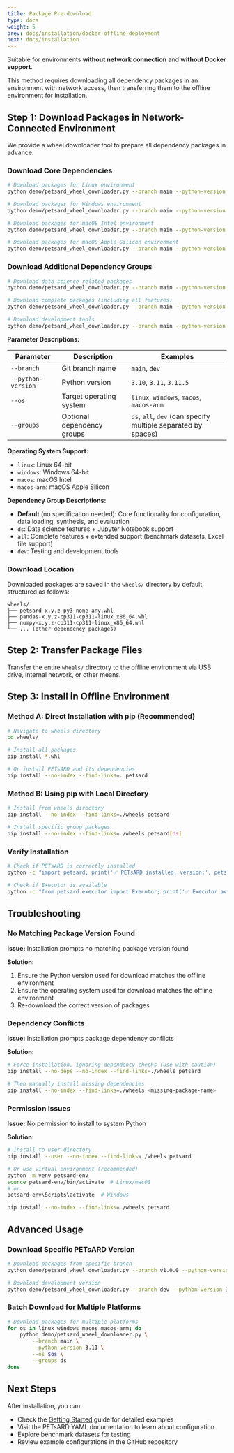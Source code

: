 ```yaml
---
title: Package Pre-download
type: docs
weight: 5
prev: docs/installation/docker-offline-deployment
next: docs/installation
---
```


Suitable for environments **without network connection** and **without Docker support**.

This method requires downloading all dependency packages in an environment with network access, then transferring them to the offline environment for installation.

## Step 1: Download Packages in Network-Connected Environment

We provide a wheel downloader tool to prepare all dependency packages in advance:

### Download Core Dependencies

```bash
# Download packages for Linux environment
python demo/petsard_wheel_downloader.py --branch main --python-version 3.11 --os linux

# Download packages for Windows environment
python demo/petsard_wheel_downloader.py --branch main --python-version 3.11 --os windows

# Download packages for macOS Intel environment
python demo/petsard_wheel_downloader.py --branch main --python-version 3.11 --os macos

# Download packages for macOS Apple Silicon environment
python demo/petsard_wheel_downloader.py --branch main --python-version 3.11 --os macos-arm
```

### Download Additional Dependency Groups

```bash
# Download data science related packages
python demo/petsard_wheel_downloader.py --branch main --python-version 3.11 --os linux --groups ds

# Download complete packages (including all features)
python demo/petsard_wheel_downloader.py --branch main --python-version 3.11 --os linux --groups ds all

# Download development tools
python demo/petsard_wheel_downloader.py --branch main --python-version 3.11 --os linux --groups dev
```

**Parameter Descriptions:**

| Parameter | Description | Examples |
|-----------|-------------|----------|
| `--branch` | Git branch name | `main`, `dev` |
| `--python-version` | Python version | `3.10`, `3.11`, `3.11.5` |
| `--os` | Target operating system | `linux`, `windows`, `macos`, `macos-arm` |
| `--groups` | Optional dependency groups | `ds`, `all`, `dev` (can specify multiple separated by spaces) |

**Operating System Support:**
- `linux`: Linux 64-bit
- `windows`: Windows 64-bit
- `macos`: macOS Intel
- `macos-arm`: macOS Apple Silicon

**Dependency Group Descriptions:**
- **Default** (no specification needed): Core functionality for configuration, data loading, synthesis, and evaluation
- `ds`: Data science features + Jupyter Notebook support
- `all`: Complete features + extended support (benchmark datasets, Excel file support)
- `dev`: Testing and development tools

### Download Location

Downloaded packages are saved in the `wheels/` directory by default, structured as follows:

```
wheels/
├── petsard-x.y.z-py3-none-any.whl
├── pandas-x.y.z-cp311-cp311-linux_x86_64.whl
├── numpy-x.y.z-cp311-cp311-linux_x86_64.whl
└── ... (other dependency packages)
```

## Step 2: Transfer Package Files

Transfer the entire `wheels/` directory to the offline environment via USB drive, internal network, or other means.

## Step 3: Install in Offline Environment

### Method A: Direct Installation with pip (Recommended)

```bash
# Navigate to wheels directory
cd wheels/

# Install all packages
pip install *.whl

# Or install PETsARD and its dependencies
pip install --no-index --find-links=. petsard
```

### Method B: Using pip with Local Directory

```bash
# Install from wheels directory
pip install --no-index --find-links=./wheels petsard

# Install specific group packages
pip install --no-index --find-links=./wheels petsard[ds]
```

### Verify Installation

```bash
# Check if PETsARD is correctly installed
python -c "import petsard; print('✅ PETsARD installed, version:', petsard.__version__)"

# Check if Executor is available
python -c "from petsard.executor import Executor; print('✅ Executor available')"
```

## Troubleshooting

### No Matching Package Version Found

**Issue:** Installation prompts no matching package version found

**Solution:**
1. Ensure the Python version used for download matches the offline environment
2. Ensure the operating system used for download matches the offline environment
3. Re-download the correct version of packages

### Dependency Conflicts

**Issue:** Installation prompts package dependency conflicts

**Solution:**
```bash
# Force installation, ignoring dependency checks (use with caution)
pip install --no-deps --no-index --find-links=./wheels petsard

# Then manually install missing dependencies
pip install --no-index --find-links=./wheels <missing-package-name>
```

### Permission Issues

**Issue:** No permission to install to system Python

**Solution:**
```bash
# Install to user directory
pip install --user --no-index --find-links=./wheels petsard

# Or use virtual environment (recommended)
python -m venv petsard-env
source petsard-env/bin/activate  # Linux/macOS
# or
petsard-env\Scripts\activate  # Windows

pip install --no-index --find-links=./wheels petsard
```

## Advanced Usage

### Download Specific PETsARD Version

```bash
# Download packages from specific branch
python demo/petsard_wheel_downloader.py --branch v1.0.0 --python-version 3.11 --os linux

# Download development version
python demo/petsard_wheel_downloader.py --branch dev --python-version 3.11 --os linux
```

### Batch Download for Multiple Platforms

```bash
# Download packages for multiple platforms
for os in linux windows macos macos-arm; do
    python demo/petsard_wheel_downloader.py \
        --branch main \
        --python-version 3.11 \
        --os $os \
        --groups ds
done
```

## Next Steps

After installation, you can:

* Check the [Getting Started](../getting-started) guide for detailed examples
* Visit the PETsARD YAML documentation to learn about configuration
* Explore benchmark datasets for testing
* Review example configurations in the GitHub repository